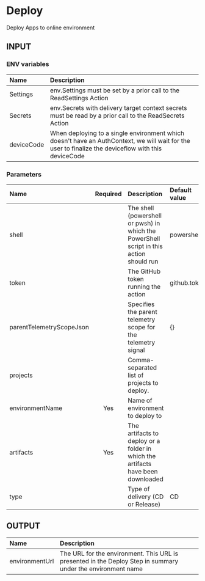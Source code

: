 # Deploy

Deploy Apps to online environment

## INPUT

### ENV variables

| Name | Description |
| :-- | :-- |
| Settings | env.Settings must be set by a prior call to the ReadSettings Action |
| Secrets | env.Secrets with delivery target context secrets must be read by a prior call to the ReadSecrets Action |
| deviceCode | When deploying to a single environment which doesn't have an AuthContext, we will wait for the user to finalize the deviceflow with this deviceCode |

### Parameters

| Name | Required | Description | Default value |
| :-- | :-: | :-- | :-- |
| shell | | The shell (powershell or pwsh) in which the PowerShell script in this action should run | powershell |
| token | | The GitHub token running the action | github.token |
| parentTelemetryScopeJson | | Specifies the parent telemetry scope for the telemetry signal | {} |
| projects | | Comma-separated list of projects to deploy. | |
| environmentName | Yes | Name of environment to deploy to |
| artifacts | Yes | The artifacts to deploy or a folder in which the artifacts have been downloaded | |
| type | | Type of delivery (CD or Release) | CD |

## OUTPUT

| Name | Description |
| :-- | :-- |
| environmentUrl | The URL for the environment. This URL is presented in the Deploy Step in summary under the environment name |
